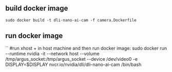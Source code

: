 ## build docker image
```
sudo docker build -t dli-nano-ai-cam -f camera.Dockerfile
```
## run docker image
``
#run xhost + in host machine and then run docker image:
sudo docker run --runtime nvidia -it --network host  --volume /tmp/argus_socket:/tmp/argus_socket --device /dev/video0 -e DISPLAY=$DISPLAY nvcr.io/nvidia/dli/dli-nano-ai-cam /bin/bash

```